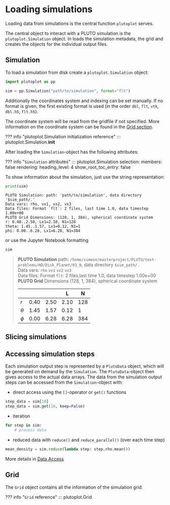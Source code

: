 # Loading simulations
Loading data from simulations is the central function `plutoplot` serves.

The central object to interact with a PLUTO simulation is the `plutoplot.Simulation` object.
In loads the simulation metadata, the grid and creates the objects for the individual output files.

## Simulation

To load a simulation from disk create a `plutoplot.Simulation` object:
```python
import plutoplot as pp

sim = pp.Simulation("path/to/simulation", format="flt")
```
Additionally the coordinates system and indexing can be set manually.
If no format is given, the first existing format is used (in the order `dbl`, `flt`, `vtk`, `dbl.h5`, `flt.h5`).

The coordinate system will be read from the gridfile if not specified. More information on the coordinate system can be found in the [Grid section](#grid).

??? info "plutoplot.Simulation initialization reference"
    ::: plutoplot.Simulation.__init__

After loading the `Simulation`-object has the following attributes:

??? info "`Simulation` attributes"
    ::: plutoplot.Simulation
        selection:
          members: false
        rendering:
          heading_level: 4
          show_root_toc_entry: false

To show information about the simulation, just use the string representation:
```python
print(sim)
```
```
PLUTO Simulation: path: 'path/to/simulation', data directory '$sim_path/.'
Data vars: rho, vx1, vx2, vx3
Data files: Format `flt`: 2 files, last time 1.0, data timestep 1.00e+00  
PLUTO Grid Dimensions: (128, 1, 384), spherical coordinate system
r: 0.40..2.50, Lx1=2.10, N1=128
theta: 1.45..1.57, Lx1=0.12, N1=1
phi: 0.00..6.28, Lx1=6.28, N1=384
```
or use the Jupyter Notebook formatting
```python
sim
```
> **PLUTO Simulation** path: `/home/simeon/masterproject/PLUTO/test-problems/HD/Disk_Planet/03_0`, data directory `$sim_path/.`  
> Data vars: `rho` `vx1` `vx2` `vx3`  
> Data files: Format `flt`: 2 files,last time 1.0, data timestep 1.00e+00  
> **PLUTO Grid** Dimensions (128, 1, 384), spherical coordinate system
>
> |   |   |   | L | N |
> |---|---|---|---|---|
> |$r$|0.40|2.50|2.10|128|
> |$\theta$|1.45|1.57|0.12|1|
> |$\phi$|0.00|6.28|6.28|384|


## Slicing simulations

## Accessing simulation steps
Each simulation output step is represented by a `PlutoData` object, which will be generated on demand by the `Simulation`.  The `PlutoData`-object then gives access to the actual data arrays.
The data from the simulation output steps can be accessed from the `Simulation`-object with:

- direct access using the `[]`-operator or `get()` functions
```python
step_data = sim[10]
step_data = sim.get(10, keep=False)
```
- iteration
```python
for step in sim:
    # process data
```
- reduced data with `reduce()` and `reduce_parallel()` (over each time step)
```python
mean_density = sim.reduce(lambda step: step.rho.mean())
```

More details in [Data Access](data-access.md)

## Grid
The `Grid` object contains all the information of the simulation grid.

??? info "`Grid` reference"
    ::: plutoplot.Grid
